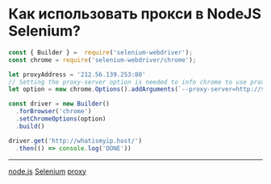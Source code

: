 # Как использовать прокси в NodeJS Selenium?

```javascript
const { Builder } =  require('selenium-webdriver');
const chrome = require('selenium-webdriver/chrome');

let proxyAddress = '212.56.139.253:80'
// Setting the proxy-server option is needed to info chrome to use proxy
let option = new chrome.Options().addArguments(`--proxy-server=http://${proxyAddress}`)

const driver = new Builder()
  .forBrowser('chrome')
  .setChromeOptions(option)
  .build()

driver.get('http://whatismyip.host/')
  .then(() => console.log('DONE'))
```


**********
[node.js](/tags/node.js.md)
[Selenium](/tags/Selenium.md)
[proxy](/tags/proxy.md)
